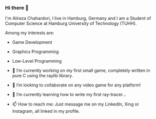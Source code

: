 ### Hi there 👋

I'm Alireza Chahardori, I live in Hamburg, Germany and I am a Student of Computer Science at Hamburg University of Technology (TUHH).

Among my interests are:

- Game Development
- Graphics Programming
- Low-Level Programming

- 🔭 I’m currently working on my first small game, completely written in pure C using the raylib library.
- 👯 I’m looking to collaborate on any video game for any platform!
- 🌱 I’m currently learning how to write my first ray-tracer...
- 📫 How to reach me: Just message me on my LinkedIn, Xing or Instagram, all linked in my profile.

<!--
**whoisalireza/whoisalireza** is a ✨ _special_ ✨ repository because its `README.md` (this file) appears on your GitHub profile.

Here are some ideas to get you started:

- 🔭 I’m currently working on ...
- 🌱 I’m currently learning ...
- 👯 I’m looking to collaborate on ...
- 🤔 I’m looking for help with ...
- 💬 Ask me about ...
- 📫 How to reach me: ...
- 😄 Pronouns: ...
- ⚡ Fun fact: ...
-->

